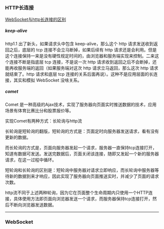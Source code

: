 # 

### HTTP长连接

[WebSocket与http长连接的区别](https://www.jianshu.com/p/0c61f0e0cd1a)

##### keep-alive

http1.1 出了新头，如果请求头中包含 keep-alive，那么这个 http 请求发送收到返回之后，底层的 tcp 连接不会立马断掉，如果后续有 http 请求还是会利用。但是这个连接保持一来是没有硬性规定时间的，由浏览器和服务端实现来控制。二来这个连接不断是指底层 tcp 连接，不是说一次 http 请求收到返回之后不会断掉，还能再收服务端的返回（如果服务端对这次 http 请求立马返回，那么这次 http 请求就结束了。http 请求和底层 tcp 连接的关系后面再说）。这种不是应用层面的长连接，其实和模拟 WebSocket 没啥关系。

##### comet

Comet 是一种高级的Ajax技术，实现了服务器向页面实时推送数据的技术，应用场景有体育比赛比分和股票报价等。

实现Comet有两种方式：长轮询与http流

长轮询是短轮询的翻版，短轮询的方式是：页面定时向服务器发送请求，看有没有更新的数据。

而长轮询的方式是，页面向服务器发起一个请求，服务器一直保持tcp连接打开，知道有数据可发送。发送完数据后，页面关闭该连接，随即又发起一个新的服务器请求，在这一过程中循环。

短轮询和长轮询的区别是：短轮询中服务器对请求立即响应，而长轮询中服务器等待新的数据到来才响应，因此实现了服务器向页面推送实时，并减少了页面的请求次数。

http流不同于上述两种轮询，因为它在页面整个生命周期内只使用一个HTTP连接，具体使用方法即页面向浏览器发送一个请求，而服务器保持tcp连接打开，然后不断向浏览器发送数据。

---

### WebSocket